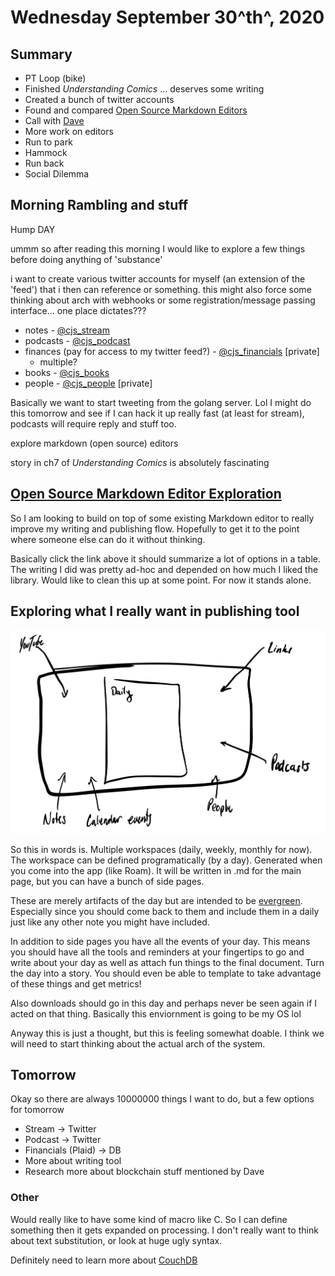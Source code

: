 # Wednesday September 30^th^, 2020

## Summary

* PT Loop (bike)
* Finished *Understanding Comics* ... deserves some writing
* Created a bunch of twitter accounts
* Found and compared [Open Source Markdown Editors](open_source_md_editors.html)
* Call with [Dave](https://twitter.com/davegorum)
* More work on editors
* Run to park
* Hammock
* Run back
* Social Dilemma

## Morning Rambling and stuff

Hump DAY

ummm so after reading this morning I would like to explore a few things before doing anything of 'substance'

i want to create various twitter accounts for myself (an extension of the 'feed') that i then can reference or something. this might also force some thinking about arch with webhooks or some registration/message passing interface... one place dictates???

* notes - [@cjs_stream](https://twitter.com/cjs_stream)
* podcasts - [@cjs_podcast](https://twitter.com/cjs_podcasts)
* finances (pay for access to my twitter feed?) - [@cjs_financials](https://twitter.com/cjs_financials) [private]
  * multiple?
* books - [@cjs_books](https://twitter.com/cjs_books)
* people - [@cjs_people](https://twitter.com/cjs_people) [private]

Basically we want to start tweeting from the golang server. Lol I might do this tomorrow and see if I can hack it up really fast (at least for stream), podcasts will require reply and stuff too. 

explore markdown (open source) editors 

story in ch7 of *Understanding Comics* is absolutely fascinating

## [Open Source Markdown Editor Exploration](open_source_md_editors.html)

So I am looking to build on top of some existing Markdown editor to really improve my writing and publishing flow. Hopefully to get it to the point where someone else can do it without thinking.

Basically click the link above it should summarize a lot of options in a table. The writing I did was pretty ad-hoc and depended on how much I liked the library. Would like to clean this up at some point. For now it stands alone.

## Exploring what I really want in publishing tool

![](drawing.png)

So this in words is. Multiple workspaces (daily, weekly, monthly for now). The workspace can be defined programatically (by a day). Generated when you come into the app (like Roam). It will be written in .md for the main page, but you can have a bunch of side pages. 

These are merely artifacts of the day but are intended to be [evergreen](https://notes.andymatuschak.org/Evergreen_notes). Especially since you should come back to them and include them in a daily just like any other note you might have included.

In addition to side pages you have all the events of your day. This means you should have all the tools and reminders at your fingertips to go and write about your day as well as attach fun things to the final document. Turn the day into a story. You should even be able to template to take advantage of these things and get metrics!

Also downloads should go in this day and perhaps never be seen again if I acted on that thing. Basically this enviornment is going to be my OS lol

Anyway this is just a thought, but this is feeling somewhat doable. I think we will need to start thinking about the actual arch of the system.

## Tomorrow

Okay so there are always 10000000 things I want to do, but a few options for tomorrow

* Stream -> Twitter
* Podcast -> Twitter
* Financials (Plaid) -> DB
* More about writing tool
* Research more about blockchain stuff mentioned by Dave 

### Other

Would really like to have some kind of macro like C. So I can define something then it gets expanded on processing. I don't really want to think about text substitution, or look at huge ugly syntax.

Definitely need to learn more about [CouchDB](https://docs.couchdb.org/en/stable/index.html)
